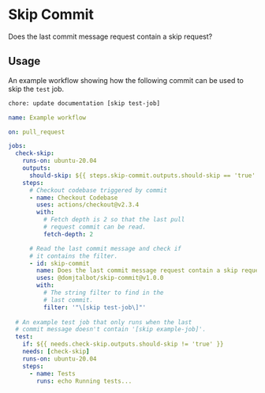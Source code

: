 # Skip Commit

Does the last commit message request contain a skip request?

## Usage

An example workflow showing how the following commit can be used to skip the `test` job.

```bash
chore: update documentation [skip test-job]
```

```yaml
name: Example workflow

on: pull_request

jobs:
  check-skip:
    runs-on: ubuntu-20.04
    outputs:
      should-skip: ${{ steps.skip-commit.outputs.should-skip == 'true' }}
    steps:
      # Checkout codebase triggered by commit
      - name: Checkout Codebase
        uses: actions/checkout@v2.3.4
        with:
          # Fetch depth is 2 so that the last pull
          # request commit can be read.
          fetch-depth: 2

      # Read the last commit message and check if
      # it contains the filter.
      - id: skip-commit
        name: Does the last commit message request contain a skip request?
        uses: @domjtalbot/skip-commit@v1.0.0
        with:
          # The string filter to find in the
          # last commit.
          filter: '"\[skip test-job\]"'
  
  # An example test job that only runs when the last
  # commit message doesn't contain '[skip example-job]'.
  test:
    if: ${{ needs.check-skip.outputs.should-skip != 'true' }}
    needs: [check-skip]
    runs-on: ubuntu-20.04
    steps:
      - name: Tests
        runs: echo Running tests...
```